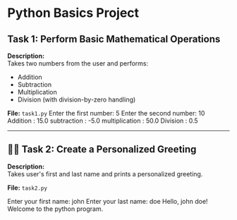 # Python Basics Project

## Task 1: Perform Basic Mathematical Operations

**Description:**  
Takes two numbers from the user and performs:
- Addition
- Subtraction
- Multiplication
- Division (with division-by-zero handling)

**File:** `task1.py`
 Enter the first number: 5
Enter the second number: 10
Addition : 15.0
subtraction : -5.0
 multiplication : 50.0
 Division : 0.5

 ---

## 🧑‍💼 Task 2: Create a Personalized Greeting

**Description:**  
Takes user's first and last name and prints a personalized greeting.

**File:** `task2.py`

Enter your first name: john
Enter your last name: doe
Hello, john doe! Welcome to the python program.

